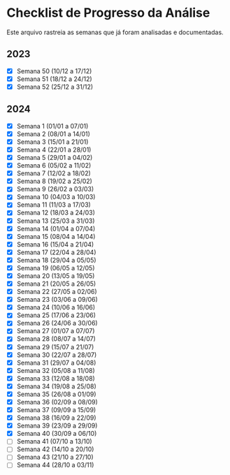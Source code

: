 # Checklist de Progresso da Análise

Este arquivo rastreia as semanas que já foram analisadas e documentadas.

## 2023

- [x] Semana 50 (10/12 a 17/12)
- [x] Semana 51 (18/12 a 24/12)
- [x] Semana 52 (25/12 a 31/12)

## 2024

- [x] Semana 1 (01/01 a 07/01)
- [x] Semana 2 (08/01 a 14/01)
- [x] Semana 3 (15/01 a 21/01)
- [x] Semana 4 (22/01 a 28/01)
- [x] Semana 5 (29/01 a 04/02)
- [x] Semana 6 (05/02 a 11/02)
- [x] Semana 7 (12/02 a 18/02)
- [x] Semana 8 (19/02 a 25/02)
- [x] Semana 9 (26/02 a 03/03)
- [x] Semana 10 (04/03 a 10/03)
- [x] Semana 11 (11/03 a 17/03)
- [x] Semana 12 (18/03 a 24/03)
- [x] Semana 13 (25/03 a 31/03)
- [x] Semana 14 (01/04 a 07/04)
- [x] Semana 15 (08/04 a 14/04)
- [x] Semana 16 (15/04 a 21/04)
- [x] Semana 17 (22/04 a 28/04)
- [x] Semana 18 (29/04 a 05/05)
- [x] Semana 19 (06/05 a 12/05)
- [x] Semana 20 (13/05 a 19/05)
- [x] Semana 21 (20/05 a 26/05)
- [x] Semana 22 (27/05 a 02/06)
- [x] Semana 23 (03/06 a 09/06)
- [x] Semana 24 (10/06 a 16/06)
- [x] Semana 25 (17/06 a 23/06)
- [x] Semana 26 (24/06 a 30/06)
- [x] Semana 27 (01/07 a 07/07)
- [x] Semana 28 (08/07 a 14/07)
- [x] Semana 29 (15/07 a 21/07)
- [x] Semana 30 (22/07 a 28/07)
- [x] Semana 31 (29/07 a 04/08)
- [x] Semana 32 (05/08 a 11/08)
- [x] Semana 33 (12/08 a 18/08)
- [x] Semana 34 (19/08 a 25/08)
- [x] Semana 35 (26/08 a 01/09)
- [x] Semana 36 (02/09 a 08/09)
- [x] Semana 37 (09/09 a 15/09)
- [x] Semana 38 (16/09 a 22/09)
- [x] Semana 39 (23/09 a 29/09)
- [x] Semana 40 (30/09 a 06/10)
- [ ] Semana 41 (07/10 a 13/10)
- [ ] Semana 42 (14/10 a 20/10)
- [ ] Semana 43 (21/10 a 27/10)
- [ ] Semana 44 (28/10 a 03/11)